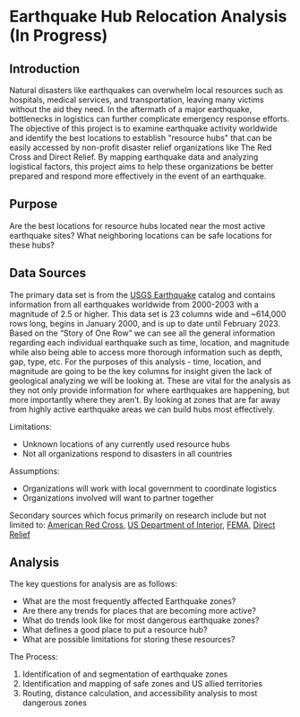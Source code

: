 # Earthquake Hub Relocation Analysis (In Progress)

## Introduction
Natural disasters like earthquakes can overwhelm local resources such as hospitals, medical services, and transportation, leaving many victims without the aid they need. In the aftermath of a major earthquake, bottlenecks in logistics can further complicate emergency response efforts. The objective of this project is to examine earthquake activity worldwide and identify the best locations to establish "resource hubs" that can be easily accessed by non-profit disaster relief organizations like The Red Cross and Direct Relief. By mapping earthquake data and analyzing logistical factors, this project aims to help these organizations be better prepared and respond more effectively in the event of an earthquake.

## Purpose
Are the best locations for resource hubs located near the most active earthquake sites? What neighboring locations can be safe locations for these hubs?

## Data Sources
The primary data set is from the [USGS Earthquake](https://earthquake.usgs.gov/earthquakes/search/) catalog and contains information from all earthquakes worldwide from 2000-2003 with a magnitude of 2.5 or higher. This data set is 23 columns wide and ~614,000 rows long, begins in January 2000, and is up to date until February 2023. Based on the “Story of One Row” we can see all the general information regarding each individual earthquake such as time, location, and magnitude while also being able to access more thorough information such as depth, gap, type, etc. For the purposes of this analysis - time, location,  and magnitude are going to be the key columns for insight given the lack of geological analyzing we will be looking at. These are vital for the analysis as they not only provide information for where earthquakes are happening, but more importantly where they aren’t. By looking at zones that are far away from highly active earthquake areas we can build hubs most effectively. 

Limitations:
- Unknown locations of any currently used resource hubs
- Not all organizations respond to disasters in all countries

Assumptions:
- Organizations will work with local government to coordinate logistics
- Organizations involved will want to partner together

Secondary sources which focus primarily on research include but not limited to: [American Red Cross](https://www.redcross.org/about-us/our-work/international-services.html), [US Department of Interior](https://www.doi.gov/recovery#:~:text=When%20a%20disaster%20is%20declared,jurisdictions%20impacted%20by%20a%20disaster.), [FEMA](https://www.fema.gov/partnerships), [Direct Relief](https://www.directrelief.org/work/fundamentals-emergency-response/#:~:text=an%20emergency%20setting.-,Search%2Dand%2Drescue%20and%20emergency%20medical%20services%20come%20first.,officers%20are%20the%20first%20responders.)

## Analysis
The key questions for analysis are as follows:
- What are the most frequently affected Earthquake zones?
- Are there any trends for places that are becoming more active? 
- What do trends look like for most dangerous earthquake zones?
- What defines a good place to put a resource hub? 
- What are possible limitations for storing these resources?

The Process:
1. Identification of and segmentation of earthquake zones
2. Identification and mapping of safe zones and US allied territories
3. Routing, distance calculation, and accessibility analysis to most dangerous zones

